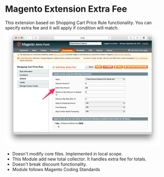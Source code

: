# Magento Extension Extra Fee

This extension based on Shopping Cart Price Rule functionality. You can specify extra fee and it will apply if condition will match.
![Screencast restore.sh](https://github.com/yvoronoy/ReadmeMedia/blob/master/extrafee_extension/screenshot.png)

 - Doesn't modify core files. Implemented in local scope.
 - This Module add new total collector. It handles extra fee for totals.
 - Doesn't break discount functionality.
 - Module follows Magento Coding Standards


